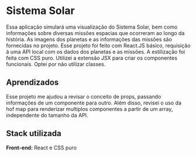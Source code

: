 
# Sistema Solar

Essa aplicação simulará uma visualização do Sistema Solar, bem como informações sobre diversas missões espacias que ocorreram ao longo da história.
As imagens dos planetas e as informações das missões são fornecidas no projeto.
Esse projeto foi feito com React.JS básico, requisição à uma API local com os dados dos planetas e as missões.
A estilização foi feita com CSS puro.
Utilizei a extensão JSX para criar os componentes funcionais. Optei por não utilizar classes.


## Aprendizados

Esse projeto me ajudou a revisar o conceito de props, passando informações de um componente para outro. Além disso, revisei o uso da hof map para renderizar multiplos componentes a partir de um array, independente do tamanho da API.


## Stack utilizada

**Front-end:** React e CSS puro


